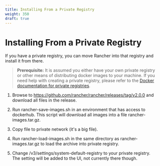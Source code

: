 ```yaml
---
title: Installing From a Private Registry
weight: 350
draft: true
---
```

# Installing From a Private Registry

If you have a private registry, you can move Rancher into that registry and install it from there.

>**Prerequisite:** It is assumed you either have your own private registry or other means of distributing docker images to your machine. If you need help with creating a private registry, please refer to the [Docker documentation for private registries](https://docs.docker.com/registry/).


1. Browse to https://github.com/rancher/rancher/releases/tag/v2.0.0 and download all files in the release.

2. Run rancher-save-images.sh in an environment that has access to dockerhub. This script will download all images into a file rancher-images.tar.gz.

3. Copy file to private network (it's a big file).

4. Run rancher-load-images.sh in the same directory as rancher-images.tar.gz to load the archive into private registry.

5. Change /v3/settings/system-default-registry to your private registry. The setting will be added to the UI, not currently there though.
